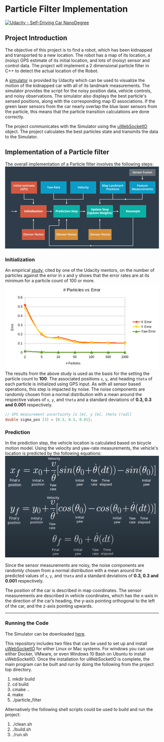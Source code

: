 # Particle Filter Implementation
[![Udacity - Self-Driving Car NanoDegree](https://s3.amazonaws.com/udacity-sdc/github/shield-carnd.svg)](http://www.udacity.com/drive)

## Project Introduction
The objective of this project is to find a robot, which has been kidnapped and transported to a new location. The robot has a map of its location, a (noisy) GPS estimate of its initial location, and lots of (noisy) sensor and control data. The project will implement a 2 dimensional particle filter in C++ to detect the actual location of the Robot.

A [simulator](https://github.com/udacity/self-driving-car-sim/) is provided by Udacity which can be used to visualize the motion of the kidnapped car with all of its landmark measurements. The simulator provides the script for the noisy position data, vehicle controls, and noisy observations. The simulator also displays the best particle's sensed positions, along with the corresponding map ID associations. If the green laser sensors from the car nearly overlap the blue laser sensors from the particle, this means that the particle transition calculations are done correctly.

The project communicates with the Simulator using the [uWebSocketIO](https://github.com/uWebSockets/uWebSockets) object. The project calculates the best particles state and transmits the data to the Simulator.

[//]: # (Image References)

[image1]: ./images/particle_filter_process.png "particle filter implementation process"
[image2]: ./images/particle_count.png "particle count"
[image3]: ./images/motion_models.png "motion model"

## Implementation of a Particle filter
The overall implementation of a Particle filter involves the following steps: <br>
![particle_filter_process][image1]

### Initialization
An empirical [study](https://knowledge.udacity.com/questions/29851), cited by one of the Udacity mentors, on the number of particles against the error in x and y shows that the error rates are at its minimum for a particle count of 100 or more.
![particle_count][image2]
The results from the above study is used as the basis for the setting the particle count to **100**.
The associated positions `x`, `y`, and heading `theta` of each particle is initialized using GPS input. As with all sensor based operations, this step is impacted by noise. The noise components are randomly chosen from a normal distribution with a mean around the respective values of  `x`, `y`, and `theta` and a standard deviations of **0.3, 0.3 and 0.001** respectively.
```c++
// GPS measurement uncertainty [x [m], y [m], theta [rad]]
double sigma_pos [3] = {0.3, 0.3, 0.01};
```

### Prediction
In the prediction step, the vehicle location is calculated based on bicycle motion model. Using the velocity and yaw-rate measurements, the vehicle's location is predicted by the following equations:<br>
![motion_model][image3]

Since the sensor measurements are noisy, the noise components are randomly chosen from a normal distribution with a mean around the predicted values of  `x`, `y`, and `theta` and a standard deviations of **0.3, 0.3 and 0.001** respectively.

The position of the car is described in map coordinates. The sensor measurements are described in vehicle coordinates, which has the x-axis in the direction of the car’s heading, the y-axis pointing orthogonal to the left of the car, and the z-axis pointing upwards.

---
### Running the Code
The Simulator can be downloaded [here](https://github.com/udacity/self-driving-car-sim/releases).

This repository includes two files that can be used to set up and install [uWebSocketIO](https://github.com/uWebSockets/uWebSockets) for either Linux or Mac systems. For windows you can use either Docker, VMware, or even Windows 10 Bash on Ubuntu to install uWebSocketIO. Once the installation for uWebSocketIO is complete, the main program can be built and run by doing the following from the project top directory.

1. mkdir build
2. cd build
3. cmake ..
4. make
5. ./particle_filter

Alternatively the following shell scripts could be used to build and run the project:

1. ./clean.sh
2. ./build.sh
3. ./run.sh

